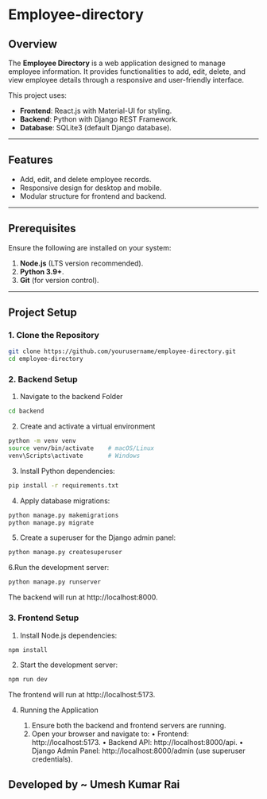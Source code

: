 # Employee-directory

## Overview
The **Employee Directory** is a web application designed to manage employee information. It provides functionalities to add, edit, delete, and view employee details through a responsive and user-friendly interface.

This project uses:
- **Frontend**: React.js with Material-UI for styling.
- **Backend**: Python with Django REST Framework.
- **Database**: SQLite3 (default Django database).

---

## Features
- Add, edit, and delete employee records.
- Responsive design for desktop and mobile.
- Modular structure for frontend and backend.

---

## Prerequisites
Ensure the following are installed on your system:
1. **Node.js** (LTS version recommended).
2. **Python 3.9+**.
3. **Git** (for version control).

---

## Project Setup

### 1. Clone the Repository
```bash
git clone https://github.com/yourusername/employee-directory.git
cd employee-directory
```

### 2. Backend Setup
1. Navigate to the backend Folder
```bash
cd backend
```
2.	Create and activate a virtual environment
  ```bash
python -m venv venv
source venv/bin/activate    # macOS/Linux
venv\Scripts\activate       # Windows
```
3.	Install Python dependencies:
```bash
pip install -r requirements.txt
```
4.	Apply database migrations:
```bash
python manage.py makemigrations
python manage.py migrate
```
5.	Create a superuser for the Django admin panel:
```bash
python manage.py createsuperuser
```
6.Run the development server:
```bash
python manage.py runserver
```
The backend will run at http://localhost:8000.

### 3. Frontend Setup
1.	Install Node.js dependencies:
```bash
npm install
```
2. Start the development server:
```bash
npm run dev
```
The frontend will run at http://localhost:5173.

4. Running the Application

	1.	Ensure both the backend and frontend servers are running.
	2.	Open your browser and navigate to:
	•	Frontend: http://localhost:5173.
	•	Backend API: http://localhost:8000/api.
	•	Django Admin Panel: http://localhost:8000/admin (use superuser credentials).


## Developed by ~ **Umesh Kumar Rai**

